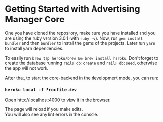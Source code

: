 # Getting Started with Advertising Manager Core

One you have cloned the repository, make sure you have installed and you are using the ruby version 3.0.1 (with `ruby -v`). 
Now, run `gem install bundler` and then `bundler` to install the gems of the projects. Later run `yarn` to install yarn dependencies.

To easily run `brew tap heroku/brew && brew install heroku`.
Don't forget to create the database running `rails db:create` and `rails db:seed`, otherwise the app will not work.

After that, to start the core-backend in the development mode, you can run:
### `heroku local -f Procfile.dev`


Open [http://localhost:4000](http://localhost:4000) to view it in the browser.

The page will reload if you make edits.\
You will also see any lint errors in the console.
